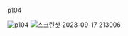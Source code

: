p104

![p104](https://github.com/wonjunx/webprogramming/assets/70313647/9c47347e-4cbb-4f6f-90ad-0cdebd1e7b2a) ![스크린샷 2023-09-17 213006](https://github.com/wonjunx/webprogramming/assets/70313647/a941964d-af6b-4dfe-aa2c-c78dbe1269f4)

